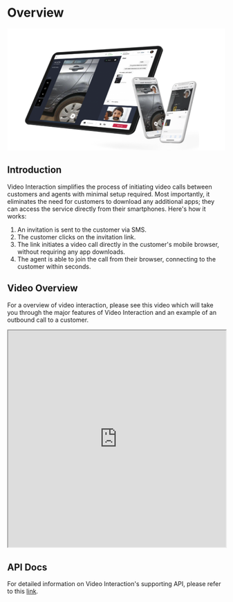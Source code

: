 # Overview

![](../images/449d08f-image.png)

## Introduction

Video Interaction simplifies the process of initiating video calls between customers and agents with minimal setup required. Most importantly, it eliminates the need for customers to download any additional apps; they can access the service directly from their smartphones. Here's how it works:

1. An invitation is sent to the customer via SMS.
2. The customer clicks on the invitation link.
3. The link initiates a video call directly in the customer's mobile browser, without requiring any app downloads.
4. The agent is able to join the call from their browser, connecting to the customer within seconds.

## Video Overview

For a overview of video interaction, please see this video which will take you through the major features of Video Interaction and an example of an outbound call to a customer.

<iframe
  src="https://www.youtube.com/embed/HvAA5xkh0mI?si=v-3wZH8Myws1YZhz"
  height="500px"
  width="100%"
  allow="picture-in-picture; web-share"
  allowFullScreen>
</iframe>
  
## API Docs

For detailed information on Video Interaction's supporting API, please refer to this [link](https://8x8-enterprise-group.readme.io/connect/reference/vi-introduction).
